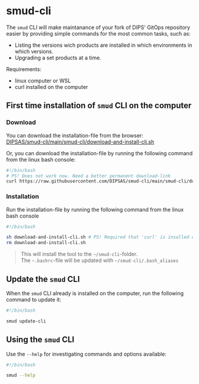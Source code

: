 # smud-cli

The `smud` CLI will make maintanance of your fork of DIPS' GitOps repository easier by providing simple commands for the most common tasks, such as:
- Listing the versions wich products are installed in which environments in which versions.
- Upgrading a set products at a time.

Requirements:
* linux computer or WSL
* curl installed on the computer 

## First time installation of `smud` CLI on the computer 

### Download
You can download the installation-file from the browser:  
[DIPSAS/smud-cli/main/smud-cli/download-and-install-cli.sh](https://github.com/DIPSAS/smud-cli/blob/main/smud-cli/download-and-install-cli.sh)

Or, you can download the installation-file by running the following command from the linux bash console: 
```sh
#!/bin/bash
# PS! Does not work now. Need a better permanent download-link 
curl https://raw.githubusercontent.com/DIPSAS/smud-cli/main/smud-cli/download-and-install-cli.sh?token=GHSAT0AAAAAACKHKNOHNFNNBKYPYNNJCHZUZK2P74Q -o download-and-install-cli.sh
```


### Installation
Run the installation-file by running the following command from the linux bash console

```sh
#!/bin/bash

sh download-and-install-cli.sh # PS! Required that 'curl' is insalled on the machine
rm download-and-install-cli.sh
```

> This will install the tool to the `~/smud-cli`-folder.  
> The `~.bashrc`-file will be updated with `~/smud-cli/.bash_aliases`

## Update the `smud` CLI 
When the `smud` CLI already is installed on the computer, run the following command to update it:
```sh
#!/bin/bash

smud update-cli
```

## Using the `smud` CLI

Use the `--help` for investigating commands and options available:
```sh
#!/bin/bash

smud --help
```
